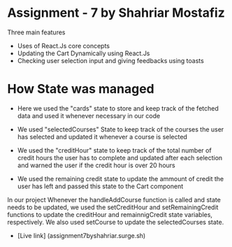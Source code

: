 # Assignment - 7 by Shahriar Mostafiz

Three main features

- Uses of React.Js core concepts
- Updating the Cart Dynamically using React.Js
- Checking user selection input and giving feedbacks using toasts

# How State was managed

- Here we used the "cards" state to store and keep track of the fetched data and used it whenever necessary in our code

- We used "selectedCourses" State to keep track of the courses the user has selected and updated it whenever a course is selected

- We used the "creditHour" state to keep track of the total number of credit hours the user has to complete and updated after each selection and warned the user if the credit hour is over 20 hours

- We used the remaining credit state to update the ammount of credit the user has left and passed this state to the Cart component

In our project Whenever the handleAddCourse function is called and state needs to be updated, we used the setCreditHour and setRemainingCredit functions to update the creditHour and remainnigCredit state variables, respectively. We also used setCourse to update the selectedCourses state.

- [Live link] (assignment7byshahriar.surge.sh)
